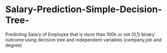 # Salary-Prediction-Simple-Decision-Tree-
Predicting Salary of Employee that is more than 100k or not (0,1) binary outcome
using decision tree and independent variables (company,job and degree)
